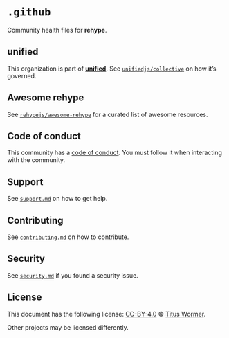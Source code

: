 # `.github`

Community health files for **rehype**.

## unified

This organization is part of **[unified][github-unified]**.
See [`unifiedjs/collective`][github-collective] on how it’s governed.

## Awesome rehype

See [`rehypejs/awesome-rehype`][github-awesome-rehype] for a
curated list of awesome resources.

## Code of conduct

This community has a [code of conduct][file-code-of-conduct].
You must follow it when interacting with the community.

## Support

See [`support.md`][file-support] on how to get help.

## Contributing

See [`contributing.md`][file-contributing] on how to contribute.

## Security

See [`security.md`][file-security] if you found a security issue.

## License

This document has the following license:
[CC-BY-4.0][creativecommons-by] © [Titus Wormer][wooorm].

Other projects may be licensed differently.

[creativecommons-by]: https://creativecommons.org/licenses/by/4.0/

[file-code-of-conduct]: code-of-conduct.md

[file-contributing]: contributing.md

[file-security]: security.md

[file-support]: support.md

[github-awesome-rehype]: https://github.com/rehypejs/awesome-rehype

[github-collective]: https://github.com/unifiedjs/collective

[github-unified]: https://github.com/unifiedjs

[wooorm]: https://wooorm.com
